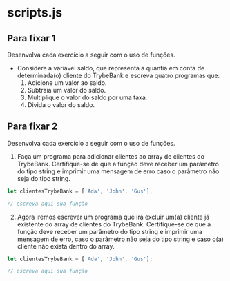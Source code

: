 # scripts.js

## Para fixar 1

Desenvolva cada exercício a seguir com o uso de funções.

* Considere a variável saldo, que representa a quantia em conta de determinada(o) cliente do TrybeBank e escreva quatro programas que:
  1. Adicione um valor ao saldo.
  2. Subtraia um valor do saldo.
  3. Multiplique o valor do saldo por uma taxa.
  4. Divida o valor do saldo.

## Para fixar 2

Desenvolva cada exercício a seguir com o uso de funções.

1. Faça um programa para adicionar clientes ao array de clientes do TrybeBank. Certifique-se de que a função deve receber um parâmetro do tipo string e imprimir uma mensagem de erro caso o parâmetro não seja do tipo string.

```javascript
let clientesTrybeBank = ['Ada', 'John', 'Gus'];

// escreva aqui sua função
```

2. Agora iremos escrever um programa que irá excluir um(a) cliente já existente do array de clientes do TrybeBank. Certifique-se de que a função deve receber um parâmetro do tipo string e imprimir uma mensagem de erro, caso o parâmetro não seja do tipo string e caso o(a) cliente não exista dentro do array.

```javascript
let clientesTrybeBank = ['Ada', 'John', 'Gus'];

// escreva aqui sua função
```
